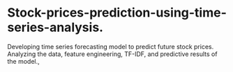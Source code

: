 # Stock-prices-prediction-using-time-series-analysis.
Developing time series forecasting model to predict future stock prices. Analyzing the data, feature engineering, TF-IDF, and predictive results of the model., 

